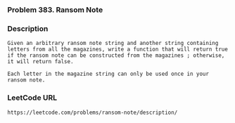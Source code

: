 ### Problem 383. Ransom Note

### Description
	Given an arbitrary ransom note string and another string containing letters from all the magazines, write a function that will return true if the ransom note can be constructed from the magazines ; otherwise, it will return false.

	Each letter in the magazine string can only be used once in your ransom note.

### LeetCode URL
	https://leetcode.com/problems/ransom-note/description/